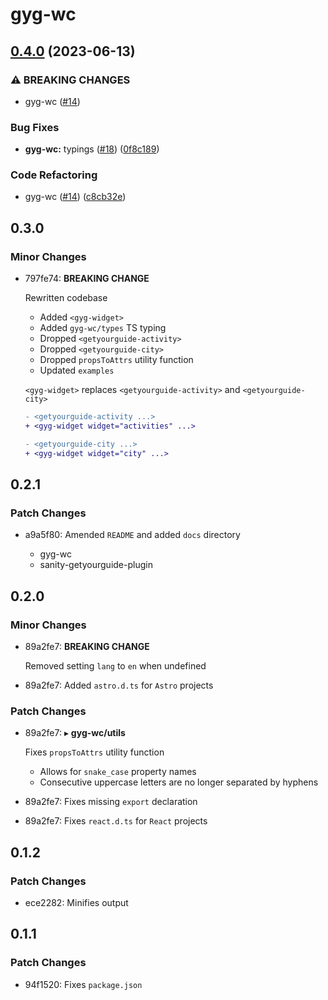 # gyg-wc

## [0.4.0](https://github.com/theisel/getyourguide/compare/gyg-wc@0.3.0...gyg-wc-v0.4.0) (2023-06-13)


### ⚠ BREAKING CHANGES

* gyg-wc ([#14](https://github.com/theisel/getyourguide/issues/14))

### Bug Fixes

* **gyg-wc:** typings ([#18](https://github.com/theisel/getyourguide/issues/18)) ([0f8c189](https://github.com/theisel/getyourguide/commit/0f8c1894dfc6cb255c90a4999afa7dec7367bd83))


### Code Refactoring

* gyg-wc ([#14](https://github.com/theisel/getyourguide/issues/14)) ([c8cb32e](https://github.com/theisel/getyourguide/commit/c8cb32e516bd1953d9e9a91b1c685dcb1d4abbc6))

## 0.3.0

### Minor Changes

- 797fe74: **BREAKING CHANGE**

  Rewritten codebase

  - Added `<gyg-widget>`
  - Added `gyg-wc/types` TS typing
  - Dropped `<getyourguide-activity>`
  - Dropped `<getyourguide-city>`
  - Dropped `propsToAttrs` utility function
  - Updated `examples`

  `<gyg-widget>` replaces `<getyourguide-activity>` and `<getyourguide-city>`

  ```diff
  - <getyourguide-activity ...>
  + <gyg-widget widget="activities" ...>
  ```

  ```diff
  - <getyourguide-city ...>
  + <gyg-widget widget="city" ...>
  ```

## 0.2.1

### Patch Changes

- a9a5f80: Amended `README` and added `docs` directory

  - gyg-wc
  - sanity-getyourguide-plugin

## 0.2.0

### Minor Changes

- 89a2fe7: **BREAKING CHANGE**

  Removed setting `lang` to `en` when undefined

- 89a2fe7: Added `astro.d.ts` for `Astro` projects

### Patch Changes

- 89a2fe7: &#9656; **gyg-wc/utils**

  Fixes `propsToAttrs` utility function

  - Allows for `snake_case` property names
  - Consecutive uppercase letters are no longer separated by hyphens

- 89a2fe7: Fixes missing `export` declaration
- 89a2fe7: Fixes `react.d.ts` for `React` projects

## 0.1.2

### Patch Changes

- ece2282: Minifies output

## 0.1.1

### Patch Changes

- 94f1520: Fixes `package.json`
